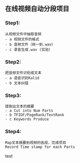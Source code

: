 ## 在线视频自动分段项目
### Step1:
    从视频文件中抽取音频
    - a 视频文件的格式
    - b 音频文件（统一到.wav）
    - c 录音生成.wav (实验）
### Step2:
    把音频文件识别成文本
    - a 语音识别Kalid
    - b 文本纠错
### Step3:
    提取出文本的摘要
    - a Cut into Num Parts
    - b TFIDF/PageRank/TextRank 
    - c Keywords Produce
### Step4:
    Map文本摘要到视频的各段，完成项目
    Record Time stamp for each Parts

test
